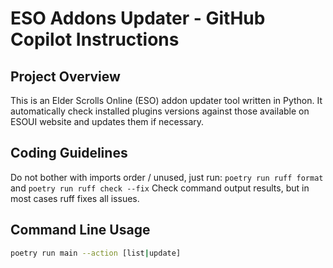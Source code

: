 # ESO Addons Updater - GitHub Copilot Instructions

## Project Overview
This is an Elder Scrolls Online (ESO) addon updater tool written in Python. It
automatically check installed plugins versions against those available on ESOUI
website and updates them if necessary.

## Coding Guidelines

Do not bother with imports order / unused, just run:
`poetry run ruff format` and `poetry run ruff check --fix`
Check command output results, but in most cases ruff fixes all issues.

## Command Line Usage

```bash
poetry run main --action [list|update]
```

